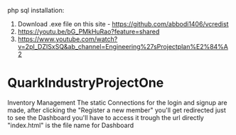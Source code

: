 php sql installation:

1.  Download .exe file on this site -  https://github.com/abbodi1406/vcredist
2. https://youtu.be/bG_PMkHuRao?feature=shared
3. https://www.youtube.com/watch?v=2pI_DZISxSQ&ab_channel=Engineering%27sProjectplan%E2%84%A2





# QuarkIndustryProjectOne
Inventory Management 
The static Connections for the login and signup are made, after clicking the "Register a new member" you'll get redirected
just to see the Dashboard you'll have to access it trough the url directly "index.html" is the file name for Dashboard
